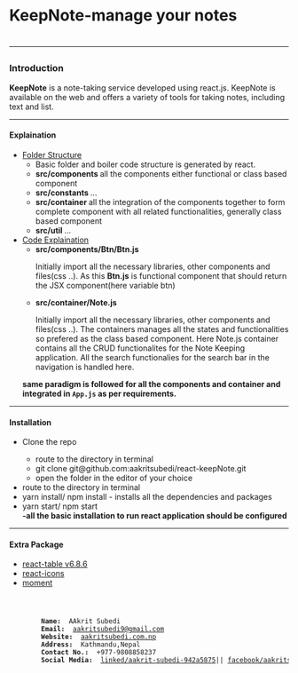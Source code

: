<h1>KeepNote-manage your notes<h1>
<hr>
<h3>Introduction</h3>
<p>
    <b>KeepNote</b> is a note-taking service developed using react.js. KeepNote is available on the web and offers a variety of tools for taking notes, including text and list.
</p>
<hr>
<h4>Explaination</h4>
<ul>
    <li>
        <u>Folder Structure</u>
        <ul>
            <li>Basic folder and boiler code structure is generated by react.</li>
            <li><b>src/components </b> all the components either functional or class based component</li>
            <li><b>src/constants </b> ...</li>
            <li><b>src/container </b> all the integration of the components together to form complete component with all related functionalities, generally class based component</li>
            <li><b>src/util </b> ...</li>
        </ul>
    </li>
    <li>
        <u>Code Explaination</u>
        <ul>
            <li>
                <b>src/components/Btn/Btn.js </b>
                    <p>Initially import all the necessary libraries, other components and files(css ..). As this <b>Btn.js</b> is functional component that should return the JSX component(here variable btn)</p>
            </li>
            <li>
                <b>src/container/Note.js</b>
                    <p>Initially import all the necessary libraries, other components and files(css ..). The containers manages all the states and functionalities so prefered as the class based component. Here Note.js container contains all the CRUD functionalites for the Note Keeping application. All the search functionalies for the search bar in the navigation is handled here.</p>
            </li>
        </ul>
        <b>same paradigm is followed for all the components and container and integrated in <code>App.js</code> as per requirements. </b>
    </li>
</ul>
<hr>
<h4>Installation</h4>
<ul>
    <li>Clone the repo</li>
    <ul>
        <li>route to the directory in terminal</li>
        <li>git clone git@github.com:aakritsubedi/react-keepNote.git</li>
        <li>open the folder in the editor of your choice</li> 
    </ul>
    <li>route to the directory in terminal</li>
    <li>yarn install/ npm install - installs all the dependencies and packages</li>
    <li>yarn start/ npm start</li>
    <b>-all the basic installation to run react application should be configured</b>
</ul>
<hr>
<h4>Extra Package</h4>
<ul>
    <li><a href='https://www.npmjs.com/package/react-table/v/6.8.6' target='_blank'>react-table v6.8.6</a></li>
    <li><a href='https://www.npmjs.com/package/react-icons' target='_blank'>react-icons</a></li>
    <li><a href='https://www.npmjs.com/package/react-moment' target='_blank'>moment</a></li>
</ul>
<code>
    <pre>
        <b>Name: </b> AAkrit Subedi
        <b>Email: </b> <a href='mailto:aakritsubedi9@gmail.com'>aakritsubedi9@gmail.com</a>
        <b>Website: </b> <a href='http://aakritsubedi.com.np/' target='_blank'>aakritsubedi.com.np</a> 
        <b>Address: </b> Kathmandu,Nepal
        <b>Contact No.: </b> +977-9808858237
        <b>Social Media: </b> <a href='https://www.linkedin.com/in/aakrit-subedi-942a5875/'>linked/aakrit-subedi-942a5875</a>|| <a href='https://www.facebook.com/aakritsubedi9'>facebook/aakritsubedi9</a> || <a href='https://www.facebook.com/aakritsubedi9'> instagram/aakrit_subedi </a> || <a href='https://www.youtube.com/channel/UCQa_5vTnUERh2qAGiObqizQ'> youtube/AAkrit Subedi</a>
    </pre>
<code>